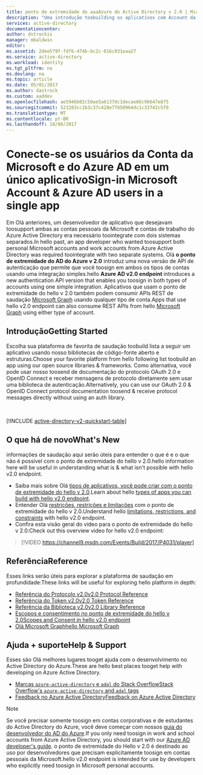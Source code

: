 ```yaml
---
title: ponto de extremidade do aaaAzure do Active Directory v 2.0 | Microsoft Docs
description: "Uma introdução toobuilding os aplicativos com Account da Microsoft e o Azure Active Directory entrar."
services: active-directory
documentationcenter: 
author: dstrockis
manager: mbaldwin
editor: 
ms.assetid: 2dee579f-fdf6-474b-bc2c-016c931eaa27
ms.service: active-directory
ms.workload: identity
ms.tgt_pltfrm: na
ms.devlang: na
ms.topic: article
ms.date: 05/01/2017
ms.author: dastrock
ms.custom: aaddev
ms.openlocfilehash: ae5946b02c50ae5a6137dc1decae66c96647e875
ms.sourcegitcommit: 523283cc1b3c37c428e77850964dc1c33742c5f0
ms.translationtype: MT
ms.contentlocale: pt-BR
ms.lasthandoff: 10/06/2017
---
```

# <a name="sign-in-microsoft-account--azure-ad-users-in-a-single-app"></a><span data-ttu-id="89c2e-103">Conecte-se os usuários da Conta da Microsoft e do Azure AD em um único aplicativo</span><span class="sxs-lookup"><span data-stu-id="89c2e-103">Sign-in Microsoft Account & Azure AD users in a single app</span></span>
<span data-ttu-id="89c2e-104">Em Olá anteriores, um desenvolvedor de aplicativo que desejavam toosupport ambas as contas pessoais da Microsoft e contas de trabalho do Azure Active Directory era necessário toointegrate com dois sistemas separados.</span><span class="sxs-lookup"><span data-stu-id="89c2e-104">In hello past, an app developer who wanted toosupport both personal Microsoft accounts and work accounts from Azure Active Directory was required toointegrate with two separate systems.</span></span>  <span data-ttu-id="89c2e-105">Olá **o ponto de extremidade do AD do Azure v 2.0** introduz uma nova versão de API de autenticação que permite que você toosign em ambos os tipos de contas usando uma integração simples.</span><span class="sxs-lookup"><span data-stu-id="89c2e-105">hello **Azure AD v2.0 endpoint** introduces a new authentication API version that enables you toosign in both types of accounts using one simple integration.</span></span>  <span data-ttu-id="89c2e-106">Aplicativos que usam o ponto de extremidade do hello v 2.0 também podem consumir APIs REST de saudação [Microsoft Graph](https://graph.microsoft.io) usando qualquer tipo de conta.</span><span class="sxs-lookup"><span data-stu-id="89c2e-106">Apps that use hello v2.0 endpoint can also consume REST APIs from hello [Microsoft Graph](https://graph.microsoft.io) using either type of account.</span></span>

## <a name="getting-started"></a><span data-ttu-id="89c2e-107">Introdução</span><span class="sxs-lookup"><span data-stu-id="89c2e-107">Getting Started</span></span>
<span data-ttu-id="89c2e-108">Escolha sua plataforma de favorita de saudação toobuild lista a seguir um aplicativo usando nosso bibliotecas de código-fonte aberto e estruturas.</span><span class="sxs-lookup"><span data-stu-id="89c2e-108">Choose your favorite platform from hello following list toobuild an app using our open source libraries & frameworks.</span></span>  <span data-ttu-id="89c2e-109">Como alternativa, você pode usar nosso toosend de documentação do protocolo OAuth 2.0 e OpenID Connect e receber mensagens de protocolo diretamente sem usar uma biblioteca de autenticação.</span><span class="sxs-lookup"><span data-stu-id="89c2e-109">Alternatively, you can use our OAuth 2.0 & OpenID Connect protocol documentation toosend & receive protocol messages directly without using an auth library.</span></span>

<br />

[!INCLUDE [active-directory-v2-quickstart-table](../../../includes/active-directory-v2-quickstart-table.md)]

## <a name="whats-new"></a><span data-ttu-id="89c2e-110">O que há de novo</span><span class="sxs-lookup"><span data-stu-id="89c2e-110">What's New</span></span>
<span data-ttu-id="89c2e-111">informações de saudação aqui serão úteis para entender o que é e o que não é possível com o ponto de extremidade do hello v 2.0.</span><span class="sxs-lookup"><span data-stu-id="89c2e-111">hello information here will be useful in understanding what is & what isn't possible with hello v2.0 endpoint.</span></span>

* <span data-ttu-id="89c2e-112">Saiba mais sobre Olá [tipos de aplicativos, você pode criar com o ponto de extremidade do hello v 2.0](active-directory-v2-flows.md).</span><span class="sxs-lookup"><span data-stu-id="89c2e-112">Learn about hello [types of apps you can build with hello v2.0 endpoint](active-directory-v2-flows.md).</span></span>
* <span data-ttu-id="89c2e-113">Entender Olá [restrições, restrições e limitações](active-directory-v2-limitations.md) com o ponto de extremidade do hello v 2.0.</span><span class="sxs-lookup"><span data-stu-id="89c2e-113">Understand hello [limitations, restrictions, and constraints](active-directory-v2-limitations.md) with hello v2.0 endpoint.</span></span>
* <span data-ttu-id="89c2e-114">Confira esta visão geral do vídeo para o ponto de extremidade do hello v 2.0:</span><span class="sxs-lookup"><span data-stu-id="89c2e-114">Check out this overview video for hello v2.0 endpoint:</span></span>

>[!VIDEO https://channel9.msdn.com/Events/Build/2017/P4031/player]

## <a name="reference"></a><span data-ttu-id="89c2e-115">Referência</span><span class="sxs-lookup"><span data-stu-id="89c2e-115">Reference</span></span>
<span data-ttu-id="89c2e-116">Esses links serão úteis para explorar a plataforma de saudação em profundidade:</span><span class="sxs-lookup"><span data-stu-id="89c2e-116">These links will be useful for exploring hello platform in depth:</span></span>

* [<span data-ttu-id="89c2e-117">Referência do Protocolo v2.0</span><span class="sxs-lookup"><span data-stu-id="89c2e-117">v2.0 Protocol Reference</span></span>](active-directory-v2-protocols.md)
* [<span data-ttu-id="89c2e-118">Referência do Token v2.0</span><span class="sxs-lookup"><span data-stu-id="89c2e-118">v2.0 Token Reference</span></span>](active-directory-v2-tokens.md)
* [<span data-ttu-id="89c2e-119">Referência da Biblioteca v2.0</span><span class="sxs-lookup"><span data-stu-id="89c2e-119">v2.0 Library Reference</span></span>](active-directory-v2-libraries.md)
* [<span data-ttu-id="89c2e-120">Escopos e consentimento no ponto de extremidade do hello v 2.0</span><span class="sxs-lookup"><span data-stu-id="89c2e-120">Scopes and Consent in hello v2.0 endpoint</span></span>](active-directory-v2-scopes.md)
* [<span data-ttu-id="89c2e-121">Olá Microsoft Graph</span><span class="sxs-lookup"><span data-stu-id="89c2e-121">hello Microsoft Graph</span></span>](https://graph.microsoft.io)

## <a name="help--support"></a><span data-ttu-id="89c2e-122">Ajuda + suporte</span><span class="sxs-lookup"><span data-stu-id="89c2e-122">Help & Support</span></span>
<span data-ttu-id="89c2e-123">Esses são Olá melhores lugares tooget ajuda com o desenvolvimento no Active Directory do Azure.</span><span class="sxs-lookup"><span data-stu-id="89c2e-123">These are hello best places tooget help with developing on Azure Active Directory.</span></span>

* [<span data-ttu-id="89c2e-124">Marcas `azure-active-directory` e `adal` do Stack Overflow</span><span class="sxs-lookup"><span data-stu-id="89c2e-124">Stack Overflow's `azure-active-directory` and `adal` tags</span></span>](http://stackoverflow.com/questions/tagged/azure-active-directory+or+adal)
* [<span data-ttu-id="89c2e-125">Feedback no Azure Active Directory</span><span class="sxs-lookup"><span data-stu-id="89c2e-125">Feedback on Azure Active Directory</span></span>](https://feedback.azure.com/forums/169401-azure-active-directory/category/164757-developer-experiences)


> [!NOTE]
> <span data-ttu-id="89c2e-126">Se você precisar somente toosign em contas corporativas e de estudantes do Active Directory do Azure, você deve começar com nossos [guia do desenvolvedor do AD do Azure](active-directory-developers-guide.md).</span><span class="sxs-lookup"><span data-stu-id="89c2e-126">If you only need toosign in work and school accounts from Azure Active Directory, you should start with our [Azure AD developer's guide](active-directory-developers-guide.md).</span></span>  <span data-ttu-id="89c2e-127">o ponto de extremidade do Hello v 2.0 é destinado ao uso por desenvolvedores que precisam explicitamente toosign em contas pessoais da Microsoft.</span><span class="sxs-lookup"><span data-stu-id="89c2e-127">hello v2.0 endpoint is intended for use by developers who explicitly need toosign in Microsoft personal accounts.</span></span>

